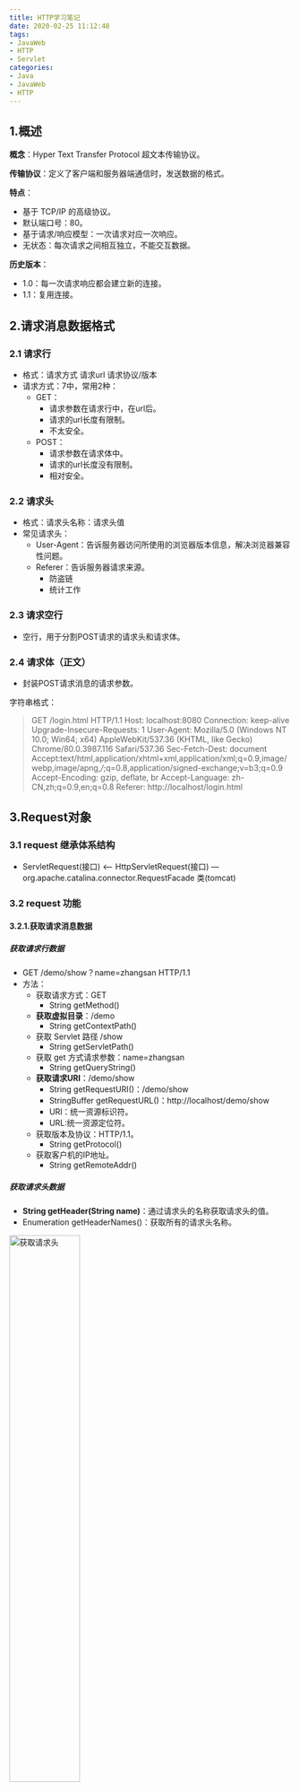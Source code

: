 ```yaml
---
title: HTTP学习笔记
date: 2020-02-25 11:12:48
tags:
- JavaWeb
- HTTP
- Servlet
categories:
- Java
- JavaWeb
- HTTP
---
```


## 1.概述

**概念**：Hyper Text Transfer Protocol 超文本传输协议。

**传输协议**：定义了客户端和服务器端通信时，发送数据的格式。

**特点**：

- 基于 TCP/IP 的高级协议。
- 默认端口号：80。
- 基于请求/响应模型：一次请求对应一次响应。
- 无状态：每次请求之间相互独立，不能交互数据。

<!-- more -->

**历史版本**：

- 1.0：每一次请求响应都会建立新的连接。
- 1.1：复用连接。

## 2.请求消息数据格式

### 2.1 **请求行**

- 格式：请求方式 请求url 请求协议/版本
- 请求方式：7中，常用2种：
  - GET：
    - 请求参数在请求行中，在url后。
    - 请求的url长度有限制。
    - 不太安全。
  - POST：
    - 请求参数在请求体中。
    - 请求的url长度没有限制。
    - 相对安全。

### 2.2 **请求头**

- 格式：请求头名称：请求头值
- 常见请求头：
  - User-Agent：告诉服务器访问所使用的浏览器版本信息，解决浏览器兼容性问题。
  - Referer：告诉服务器请求来源。
    - 防盗链
    - 统计工作

### 2.3 **请求空行**

- 空行，用于分割POST请求的请求头和请求体。

### 2.4 **请求体（正文）**

- 封装POST请求消息的请求参数。

字符串格式：

> GET /login.html HTTP/1.1 
> Host: localhost:8080 
> Connection: keep-alive 
> Upgrade-Insecure-Requests: 1 
> User-Agent: Mozilla/5.0 (Windows NT 10.0; Win64; x64) AppleWebKit/537.36 (KHTML, like Gecko) Chrome/80.0.3987.116 Safari/537.36 Sec-Fetch-Dest: document 
> Accept:text/html,application/xhtml+xml,application/xml;q=0.9,image/webp,image/apng,*/*;q=0.8,application/signed-exchange;v=b3;q=0.9
> Accept-Encoding: gzip, deflate, br 
> Accept-Language: zh-CN,zh;q=0.9,en;q=0.8 
> Referer: http://localhost/login.html

## 3.Request对象

### 3.1 request 继承体系结构

- ServletRequest(接口) <— HttpServletRequest(接口) —org.apache.catalina.connector.RequestFacade 类(tomcat)

### 3.2 request 功能

#### 3.2.1.获取请求消息数据

##### 获取**请求行**数据

- GET /demo/show？name=zhangsan HTTP/1.1
- 方法：
  - 获取请求方式：GET
    - String getMethod()
  - **获取虚拟目录**：/demo
    - String getContextPath()
  - 获取 Servlet 路径 /show
    - String getServletPath()
  - 获取 get 方式请求参数：name=zhangsan
    - String getQueryString()
  - **获取请求URI**：/demo/show
    - String getRequestURI()：/demo/show
    - StringBuffer getRequestURL()：http://localhost/demo/show
    - URI：统一资源标识符。
    - URL:统一资源定位符。
  - 获取版本及协议：HTTP/1.1。
    - String getProtocol()
  - 获取客户机的IP地址。
    - String getRemoteAddr()

##### 获取**请求头**数据

- **String getHeader(String name)**：通过请求头的名称获取请求头的值。
- Enumeration<String> getHeaderNames()：获取所有的请求头名称。

<img src="https://aliyun-oss-coderhuye.oss-cn-hangzhou.aliyuncs.com/blog/2021-06-09-%E8%8E%B7%E5%8F%96%E8%AF%B7%E6%B1%82%E5%A4%B4-0957e7.png" alt="获取请求头" width="50%" />

##### 获取**请求体**数据

- 1.获取流对象。
    - BufferedReader getReader()：获取字符输入流，只能操作字符数据。
    - ServletInputStream getInputStream()：获取字节输入流，可操作所有类型数据。
- 2.从流对象中获取数据。

#### 3.2.2 其他功能

##### 获取请求参数
- 通用方式：get 和 post 请求都可以用。
- String getParameter(String name)：根据参数名称获取参数值    username=zs&password=123
- String[] getParameterValues(String name)：根据参数名称获取参数值的数组  hobby=xx&hobby=game
- Enumeration<String> getParameterNames()：获取所有请求的参数名称
- Map<String,String[]> getParameterMap():获取所有参数的map集合

##### 请求转发
- 一种在服务器内部的资源跳转方式。
- 步骤：
    - 1.通过request对象获取请求转发器对象：
        RequestDispatcher getRequestDispatcher(String path)
    - 2.使用RequestDispatcher对象来进行转发：forward(ServletRequest request, ServletResponse response) 
- 特点：
    - 浏览器地址栏路径不发生变化。
    - 只能转发到当前服务器内部资源中。
    - 请求转发只是一次请求。

##### 共享数据
- 域对象：一个有作用范围的对象，可以在范围内共享数据。
- request域：代表一次请求的范围，一般用于请求转发的多个资源中共享数据。
- 方法：
  - void setAttribute(String name,Object obj)：存储数据。
  - Object getAttitude(String name)：通过键获取值。
  - void removeAttribute(String name)：通过键移除键值对。

##### 获取 ServletContext
- ServletContext getServletContext()

### 3.3 案例：用户登录

#### **需求**

- 1.编写 `login.html` 登录页面。
  username & password 两个输入框
- 2.使用 Druid 数据库连接池技术,操作 mysql ，test01数据库中 stuinfo 表。
- 3.使用 JdbcTemplate 技术封装 JDBC。
- 4.登录成功跳转到 SuccessServlet 展示：登录成功！用户名,欢迎您。
- 5.登录失败跳转到 FailServlet 展示：登录失败，用户名或密码错误。

#### **案例分析**

<img src="https://aliyun-oss-coderhuye.oss-cn-hangzhou.aliyuncs.com/blog/2021-06-09-%E7%99%BB%E5%BD%95%E6%A1%88%E4%BE%8B%E5%88%86%E6%9E%90-804520.bmp" alt="登录案例分析" width="60%" />

#### **步骤**

- 1.编写 **[login.html](https://gitee.com/TommyMerlin/code-host/blob/master/Java/LoginTest/web/login.html)** 登陆页面。
- 2.创建数据库环境。
```sql
CREATE DATABASE test01;
USE test01;
CREATE TABLE stuinfo(
    id INT PRIMARY KEY AUTO_INCREMENT,
    username VARCHAR(32) UNIQUE NOT NULL,
    PASSWORD VARCHAR(32) NOT NULL
);
```
- 3.创建实体类 **[User](https://gitee.com/TommyMerlin/code-host/blob/master/Java/LoginTest/src/com/coderhuye/domain/User.java)**。
- 4.编写工具类 **[JDBCUtils](https://gitee.com/TommyMerlin/code-host/blob/master/Java/LoginTest/src/com/coderhuye/util/JDBCUtils.java)**。
- 5.创建包 `com.coderhuye.dao` ，创建类 **[UserDao](https://gitee.com/TommyMerlin/code-host/blob/master/Java/LoginTest/src/com/coderhuye/dao/UserDao.java)**,提供 login 方法。
- 6.编写 **[LoginServlet](https://gitee.com/TommyMerlin/code-host/blob/master/Java/LoginTest/src/com/coderhuye/web/servlet/LoginServlet.java)** 类。
- 7.编写 **[FailServlet](https://gitee.com/TommyMerlin/code-host/blob/master/Java/LoginTest/src/com/coderhuye/web/servlet/FailServlet.java)** 和 **[SuccessServlet](https://gitee.com/TommyMerlin/code-host/blob/master/Java/LoginTest/src/com/coderhuye/web/servlet/SuccessServlet.java)** 类。
- 8.login.html 中 form 表单的 action 路径的写法。
  - 虚拟目录+Servlet的资源路径
- 9.BeanUtils工具类，简化数据封装。
  - commons-beanutils-1.8.0.jar
  - [使用代码](https://gitee.com/TommyMerlin/code-host/blob/master/Java/LoginServlet.java)
  - 1.JavaBean：标准的Java类
    - 要求：
      - 1.类必须被public修饰。
      - 2.必须提供空参的构造器。
      - 3.成员变量必须使用private修饰。
      - 4.提供公共setter和getter方法。
    - 功能：封装数据。
  - 2.方法：
    - setProperty()
    - getProperty()
    - populate(Object obj , Map map):将map集合的键值对信息，封装到对应的JavaBean对象中。

## 4.响应消息数据格式

### 4.1 响应行

- 组成：协议/版本 响应状态码 状态码描述
- 响应状态码：服务器告诉客户端浏览器本次请求和响应的一个状态。

<img src="https://aliyun-oss-coderhuye.oss-cn-hangzhou.aliyuncs.com/blog/2021-06-09-%E7%8A%B6%E6%80%81%E7%A0%81-df4fa7.png" alt="状态码" width="60%" />

### 4.2 响应头

- 格式：    头名称： 值
- 常见的响应头：
  - Content-Type：服务器告诉客户端本次响应体数据格式以及编码格式。
  - Content-disposition：服务器告诉客户端以什么格式打开响应体数据。
    - in-line：默认值，在当前页面内打开。
    - attachment;filename=xxx：以附件形式打开响应体，文件下载

### 4.3 响应空行

### 4.4 响应体

- 传输的数据

### 响应字符串格式

>HTTP/1.1 200 OK
>Content-Type: text/html;charset=UTF-8
>Content-Length: 101
>Date: Wed, 06 Jun 2018 07:08:42 GMT

## 5.Response对象

### 5.1 功能

#### 设置响应消息

- 设置响应行
  - 格式：HTTP/1.1 200 ok
  - 设置状态码：setStatus(int sc) 
- 设置响应头
  - setHeader(String name, String value) 
- 设置响应体
  - 1.获取输出流
    字符输出流：PrintWriter getWriter()
    字节输出流：ServletOutputStream getOutputStream()
  - 2.使用输出流，将数据输出到客户端浏览器

### 5.2 案例

#### 完成重定向

<img src="https://aliyun-oss-coderhuye.oss-cn-hangzhou.aliyuncs.com/blog/2021-06-09-%E9%87%8D%E5%AE%9A%E5%90%91-f9a3a2.bmp" alt="重定向" width="80%" />

```java
//访问/responseDemo1，自动跳转到/responseDemo2资源
//1. 设置状态码为302
response.setStatus(302);
//2.设置响应头location
response.setHeader("location","/Response/responseDemo2");

//动态获取虚拟目录
String contextPath = request.getContextPath();
//简单的重定向方法
response.sendRedirect(contextPath+"/responseDemo2");
//response.sendRedirect("https://tommymerlin.gitee.io/");
```

##### **重定向**的特点：redirect

- 地址栏发生变化。
- 重定向可以访问其他站点(服务器)的资源。
- 重定向是**两次请求**，不能使用request对象来共享数据。

##### **转发**的特点：forward

- 转发地址栏路径不变。
- 转发只能访问当前服务器下的资源。
- 转发是**一次请求**，可以使用request对象来共享数据。

##### 路径写法：

- 路径分类：
  - **相对路径**：通过相对路径不可以确定唯一资源。
    如：./index.html  不以/开头，以 . 开头
    - 规则：找到当前资源和目标资源之间的相对位置关系。
      - ./：当前目录
      - ../：后退一级目录
  - **绝对路径**：通过绝对路径可以确定唯一资源。
    如：http://localhost/day15/responseDemo2
    ​        /day15/responseDemo2
    - 规则：判断定义的路径是给谁用的？判断请求将来从哪发出。
      - 给客户端浏览器使用：需要加虚拟目录(项目的访问路径)。
        - 建议虚拟目录动态获取：request.getContextPath()
      - 给服务器使用：不需要加虚拟目录。
        - 转发路径

#### 服务器输出字符数据到浏览器
步骤
- 获取字符输出流
- 输出数据

乱码问题
- PrintWriter pw = response.getWriter();获取的流的默认编码是ISO-8859-1。
- 设置编码（在获取流之前设置）。
```java
  response.setContentType("text/html;charset=utf-8");
  PrintWriter writer = response.getWriter();
  writer.write("<h1>Hello Java</h1><br><a href='http://www.baidu.com'>百度</a>");
```

  

#### 服务器输出字节数据到浏览器

步骤
- 获取字节输出流
- 输出数据

```java
response.setContentType("text/html;charset=utf-8");
//1.获取字节输出流
ServletOutputStream sos = response.getOutputStream();
//2.输出数据
sos.write("你好".getBytes("utf-8"));
```

#### 验证码
[代码](https://gitee.com/TommyMerlin/code-host/blob/master/Java/CheckCodeServlet.java)

## 6.ServletContext对象
### 6.1 概念

代表整个 web 应用，可以和程序的容器(服务器)来通信

### 6.2 获取

- 通过 **request** 对象获取。
  - request.getServletContext();
- 通过 **HttpServlet** 获取。
  - this.getServletContext();

### 6.3 功能

- 获取 **MIME** 类型：
  - MIME 类型:在互联网通信过程中定义的一种文件数据类型。
  - 格式： 大类型/小类型   text/html		image/jpeg
  - 获取：String getMimeType(String file)

- 域对象：**共享数据**
  - setAttribute(String name,Object value)
  - getAttribute(String name)
  - removeAttribute(String name)
  - ServletContext **对象范围**：所有用户所有请求的数据

- 获取文件的**真实(服务器)路径**

  ```java
  String getRealPath(String path)  
  String b = context.getRealPath("/b.txt");                //web目录下资源访问
  System.out.println(b);
  	
  String c = context.getRealPath("/WEB-INF/c.txt");        //WEB-INF目录下的资源访问
  System.out.println(c);
  	
  String a = context.getRealPath("/WEB-INF/classes/a.txt");//src目录下的资源访问
  System.out.println(a);
  ```

### 6.4 案例

#### 文件下载需求

- 页面显示超链接。
- 点击超链接后弹出下载提示框。
- 完成图片文件下载。

#### 分析

- 超链接指向的资源如果能够被浏览器解析，则在浏览器中展示，如果不能解析，则弹出下载提示框-->**不满足需求**
- 任何资源都必须弹出下载提示框。
- 使用响应头设置资源的打开方式：
  		* content-disposition:attachment;filename=xxx

#### 步骤

- 1.定义页面，编辑超链接 href 属性，指向 Servlet，传递资源名称 filename。
- 2.定义Servlet。
  - a.获取文件名称
  - b.使用字节输入流加载文件进内存
  - c.指定response的响应头
    content-disposition:attachment;filename=xxx
  - d.将数据写出到response输出流

#### 中文文件名问题

- 获取客户端使用的浏览器版本信息。
- 根据不同的版本信息，设置filename的编码方式不同。

#### 代码

> html文件

```html
<a href="/Response/downloadServlet?filename=1.jpg">图片1</a>
```

> DownloadServlet.java

```java
//1.获取请求参数，文件名称
String filename = request.getParameter("filename");
//2.使用字节输入流加载文件进内存
//2.1找到文件服务器路径
ServletContext servletContext = this.getServletContext();
String realPath = servletContext.getRealPath("/img/" + filename);
//2.2用字节流关联
FileInputStream fis = new FileInputStream(realPath);

//3.设置response的响应头
//3.1设置响应头类型：content-type
String mimeType = servletContext.getMimeType(filename);  //获取文件的mime类型
response.setHeader("content-type",mimeType);  //3.2设置响应头打开方式:content-disposition

//解决中文文件名问题
//1.获取user-agent请求头、
String agent = request.getHeader("user-agent");
//2.使用工具类方法编码文件名即可
filename = DownLoadUtils.getFileName(agent, filename);

response.setHeader("content-disposition","attachment;filename="+filename);
//4.将输入流的数据写出到输出流中
ServletOutputStream sos = response.getOutputStream();
byte[] buff = new byte[1024 * 8];
int len = 0;
while((len = fis.read(buff)) != -1){
    sos.write(buff,0,len);
}

fis.close();
```

> 工具类

```java
public class DownLoadUtils {

    public static String getFileName(String agent, String filename) throws 
        UnsupportedEncodingException {
        if (agent.contains("MSIE")) {
            // IE浏览器
            filename = URLEncoder.encode(filename, "utf-8");
            filename = filename.replace("+", " ");
        } else if (agent.contains("Firefox")) {
            // 火狐浏览器
            BASE64Encoder base64Encoder = new BASE64Encoder();
            filename = "=?utf-8?B?" + base64Encoder.encode(
                filename.getBytes("utf-8")) + "?=";
        } else {
            // 其它浏览器
            filename = URLEncoder.encode(filename, "utf-8");
        }
        return filename;
    }
}
```

